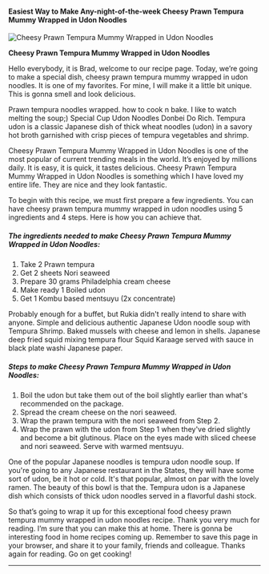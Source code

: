            

#### Easiest Way to Make Any-night-of-the-week Cheesy Prawn Tempura Mummy Wrapped in Udon Noodles

![Cheesy Prawn Tempura Mummy Wrapped in Udon Noodles](https://img-global.cpcdn.com/recipes/5771621269766144/751x532cq70/cheesy-prawn-tempura-mummy-wrapped-in-udon-noodles-recipe-main-photo.jpg)

**Cheesy Prawn Tempura Mummy Wrapped in Udon Noodles**

Hello everybody, it is Brad, welcome to our recipe page. Today, we’re going to make a special dish, cheesy prawn tempura mummy wrapped in udon noodles. It is one of my favorites. For mine, I will make it a little bit unique. This is gonna smell and look delicious.

Prawn tempura noodles wrapped. how to cook n bake. I like to watch melting the soup;) Special Cup Udon Noodles Donbei Do Rich. Tempura udon is a classic Japanese dish of thick wheat noodles (udon) in a savory hot broth garnished with crisp pieces of tempura vegetables and shrimp.

Cheesy Prawn Tempura Mummy Wrapped in Udon Noodles is one of the most popular of current trending meals in the world. It’s enjoyed by millions daily. It is easy, it is quick, it tastes delicious. Cheesy Prawn Tempura Mummy Wrapped in Udon Noodles is something which I have loved my entire life. They are nice and they look fantastic.

To begin with this recipe, we must first prepare a few ingredients. You can have cheesy prawn tempura mummy wrapped in udon noodles using 5 ingredients and 4 steps. Here is how you can achieve that.

##### The ingredients needed to make Cheesy Prawn Tempura Mummy Wrapped in Udon Noodles:

1.  Take 2 Prawn tempura
2.  Get 2 sheets Nori seaweed
3.  Prepare 30 grams Philadelphia cream cheese
4.  Make ready 1 Boiled udon
5.  Get 1 Kombu based mentsuyu (2x concentrate)

Probably enough for a buffet, but Rukia didn't really intend to share with anyone. Simple and delicious authentic Japanese Udon noodle soup with Tempura Shrimp. Baked mussels with cheese and lemon in shells. Japanese deep fried squid mixing tempura flour Squid Karaage served with sauce in black plate washi Japanese paper.

##### Steps to make Cheesy Prawn Tempura Mummy Wrapped in Udon Noodles:

1.  Boil the udon but take them out of the boil slightly earlier than what's recommended on the package.
2.  Spread the cream cheese on the nori seaweed.
3.  Wrap the prawn tempura with the nori seaweed from Step 2.
4.  Wrap the prawn with the udon from Step 1 when they've dried slightly and become a bit glutinous. Place on the eyes made with sliced cheese and nori seaweed. Serve with warmed mentsuyu.

One of the popular Japanese noodles is tempura udon noodle soup. If you're going to any Japanese restaurant in the States, they will have some sort of udon, be it hot or cold. It's that popular, almost on par with the lovely ramen. The beauty of this bowl is that the. Tempura udon is a Japanese dish which consists of thick udon noodles served in a flavorful dashi stock.

So that’s going to wrap it up for this exceptional food cheesy prawn tempura mummy wrapped in udon noodles recipe. Thank you very much for reading. I’m sure that you can make this at home. There is gonna be interesting food in home recipes coming up. Remember to save this page in your browser, and share it to your family, friends and colleague. Thanks again for reading. Go on get cooking!

* * *